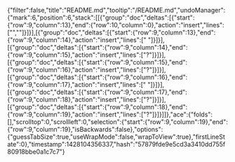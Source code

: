 {"filter":false,"title":"README.md","tooltip":"/README.md","undoManager":{"mark":6,"position":6,"stack":[[{"group":"doc","deltas":[{"start":{"row":9,"column":13},"end":{"row":10,"column":0},"action":"insert","lines":["",""]}]}],[{"group":"doc","deltas":[{"start":{"row":9,"column":13},"end":{"row":9,"column":14},"action":"insert","lines":[" "]}]}],[{"group":"doc","deltas":[{"start":{"row":9,"column":14},"end":{"row":9,"column":15},"action":"insert","lines":["?"]}]}],[{"group":"doc","deltas":[{"start":{"row":9,"column":15},"end":{"row":9,"column":16},"action":"insert","lines":["?"]}]}],[{"group":"doc","deltas":[{"start":{"row":9,"column":16},"end":{"row":9,"column":17},"action":"insert","lines":[" "]}]}],[{"group":"doc","deltas":[{"start":{"row":9,"column":17},"end":{"row":9,"column":18},"action":"insert","lines":["?"]}]}],[{"group":"doc","deltas":[{"start":{"row":9,"column":18},"end":{"row":9,"column":19},"action":"insert","lines":["?"]}]}]]},"ace":{"folds":[],"scrolltop":0,"scrollleft":0,"selection":{"start":{"row":9,"column":19},"end":{"row":9,"column":19},"isBackwards":false},"options":{"guessTabSize":true,"useWrapMode":false,"wrapToView":true},"firstLineState":0},"timestamp":1428104356337,"hash":"57879fde9e5cd3a3410dd755f80918bbe0a1c7c7"}